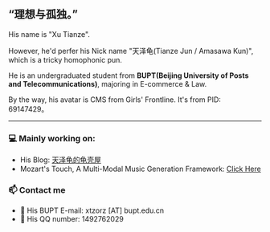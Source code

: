 ## “理想与孤独。”
His name is "Xu Tianze".

However, he'd perfer his Nick name "天泽龟(Tianze Jun / Amasawa Kun)", which is a tricky homophonic pun.

He is an undergraduated student from **BUPT(Beijing University of Posts and Telecommunications)**, majoring in E-commerce & Law. 

By the way, his avatar is CMS from Girls' Frontline. It's from PID: 69147429。

---

### 💻 Mainly working on:

- His Blog: [天泽龟的龟壳屋](https://turleing.github.io/)
- Mozart's Touch, A Multi-Modal Music Generation Framework: [Click Here](https://github.com/WangTooNaive/MozartsTouch)

### 📫 Contact me

- 📧 His BUPT E-mail: xtzorz [AT] bupt.edu.cn
- 🐧 His QQ number: 1492762029
